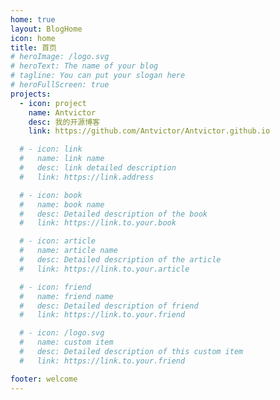 ```yaml
---
home: true
layout: BlogHome
icon: home
title: 首页
# heroImage: /logo.svg
# heroText: The name of your blog
# tagline: You can put your slogan here
# heroFullScreen: true
projects:
  - icon: project
    name: Antvictor
    desc: 我的开源博客
    link: https://github.com/Antvictor/Antvictor.github.io

  # - icon: link
  #   name: link name
  #   desc: link detailed description
  #   link: https://link.address

  # - icon: book
  #   name: book name
  #   desc: Detailed description of the book
  #   link: https://link.to.your.book

  # - icon: article
  #   name: article name
  #   desc: Detailed description of the article
  #   link: https://link.to.your.article

  # - icon: friend
  #   name: friend name
  #   desc: Detailed description of friend
  #   link: https://link.to.your.friend

  # - icon: /logo.svg
  #   name: custom item
  #   desc: Detailed description of this custom item
  #   link: https://link.to.your.friend

footer: welcome
---
```


<!-- This is a blog home page demo.

To use this layout, you should set both `layout: BlogHome` and `home: true` in the page front matter.

For related configuration docs, please see [blog homepage](https://github.com/Antvictor/Antvictor.github.io). -->
